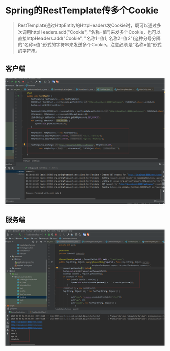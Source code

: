 # Spring的RestTemplate传多个Cookie
> RestTemplate通过HttpEntity的HttpHeaders发Cookie时，既可以通过多次调用httpHeaders.add("Cookie", "名称=值")来发多个Cookie，也可以直接httpHeaders.add("Cookie", "名称1=值1; 名称2=值2")这种分号分隔的"名称=值"形式的字符串来发送多个Cookie。注意必须是"名称=值"形式的字符串。
## 客户端
![客户端](客户端.png "客户端")
## 服务端
![服务端](服务端.png "服务端")